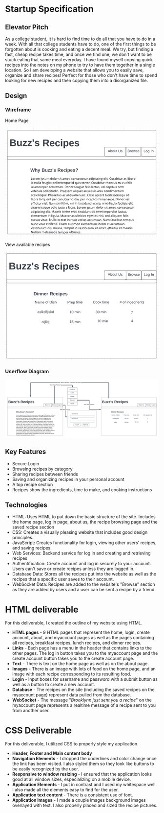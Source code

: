 # Startup Specification
## Elevator Pitch
As a college student, it is hard to find time to do all that you have to do in a week. With all that college students have to do, one of the first things to be forgotten about is cooking and eating a decent meal. We try, but finding a fast, cheap recipe takes time, and once we find one, we don't want to be stuck eating that same meal everyday. I have found myself copying quick recipes into the notes on my phone to try to have them together in a single location. So I am developing a website that allows you to easily save, organize and share recipes! Perfect for those who don't have time to spend looking for new recipes and then copying them into a disorganized file.

## Design
### Wireframe
Home Page

![Image of Home page wireframe](<Diagrams/WireframeHomeScreen.png>)

View available recipes

![Alt text](<Diagrams/WireframeRecipeSection.png>)
### Userflow Diagram
![Alt text](<Diagrams/UserFlowChart.png>)

## Key Features
- Secure Login
- Browsing recipes by category
- Sharing recipes between friends
- Saving and organizing recipes in your personal account
- A top recipe section
- Recipes show the ingredients, time to make, and cooking instructions

## Technologies
- HTML: Uses HTML to put down the basic structure of the site. Includes the home page, log in page, about us, the recipe browsing page and the saved recipe section
- CSS: Creates a visually pleasing website that includes good design principles.
- JavaScript: Creates functionality for login, viewing other users' recipes, and saving recipes.
- Web Services: Backend service for log in and creating and retrieving recipes
- Authentification: Create account and log in securely to your account. Users can't save or create recipes unless they are logged in.
- Database Data: Stores all the recipes put into the website as well as the recipes that a specific user saves to their account.
- WebSocket Data: Recipes are added to the website's "Browse" section as they are added by users and a user can be sent a recipe by a friend.

# HTML deliverable

For this deliverable, I created the outline of my website using HTML.

- **HTML pages** - 9 HTML pages that represent the home, login, create account, about, and myaccount pages as well as the pages containing all recipes, breakfast recipes, lunch recipes, and dinner recipes.
- **Links** - Each page has a menu in the header that contains links to the other pages. The log in button takes you to the myaccount page and the create account button takes you to the create account page.
- **Text** - There is text on the home page as well as on the about page.
- **Images** - There is an image with lots of food on the home page, and an image with each recipe corresponding to its resulting food.
- **Login** - Input boxes for username and password with a submit button as well as a button to create a new account.
- **Database** - The recipes on the site (including the saved recipes on the myaccount page) represent data pulled from the database.
- **WebSocket** - The message "*Brooklynn just sent you a recipe*" on the myaccount page represents a realtime message of a recipe sent to you from another user.

# CSS Deliverable
For this deliverable, I utilized CSS to properly style my application.
- **Header, Footer and Main content body**
- **Navigation Elements** - I dropped the underlines and color change once the link has been visited. I also styled them so they look like buttons to be easily recognized by the user.
- **Responsive to window resizing** - I ensured that the application looks good at all window sizes, especializing on a mobile device.
- **Application Elements** - I put in contrast and I used my whitespace well. I also made all the elements easy to find for the user.
- **Application text content** - There is a consistent use of font.
- **Application Images** - I made a couple images background images overlayed with text. I also properly placed and sized the recipe pictures.

